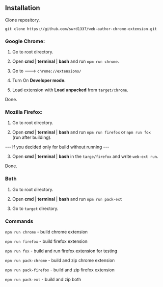 ## Installation

Clone repository.

```git clone https://github.com/swrd1337/web-author-chrome-extension.git```

### Google Chrome:

1) Go to root directory.

2) Open **cmd** | **terminal** | **bash** and run ```npm run chrome```.

3) Go to ---> ```chrome://extensions/```

4) Turn On **Developer mode**.

5) Load extension with **Load unpacked** from ```target/chrome```.

Done.


### Mozilla Firefox:

1) Go to root directory.

2) Open **cmd** | **terminal** | **bash** and run ```npm run firefox``` or ```npm run fox``` (run after building).

--- If you decided only for build without running ---

3) Open **cmd** | **terminal** | **bash** in the ```targe/firefox``` and write ```web-ext run```.

Done.


### Both

1) Go to root directory.

2) Open **cmd** | **terminal** | **bash** and run ```npm run pack-ext```

3) Go to ```target``` directory.


### Commands

```npm run chrome``` - build chrome extension

```npm run firefox``` - build firefox extension 

```npm run fox``` - build and run firefox extension for testing 

```npm run pack-chrome``` - build and zip chrome extension

```npm run pack-firefox``` - build and zip firefox extension

```npm run pack-ext``` - build and zip both
